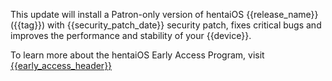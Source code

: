 This update will install a Patron-only version of hentaiOS {{release_name}} ({{tag}}) with {{security_patch_date}} security patch, fixes critical bugs and improves the performance and stability of your {{device}}.

To learn more about the hentaiOS Early Access Program, visit [{{early_access_header}}]({{early_access_url}})
